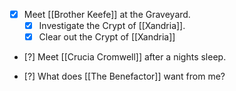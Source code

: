 - [X] Meet [[Brother Keefe]] at the Graveyard.
	- [X] Investigate the Crypt of [[Xandria]].
	- [X] Clear out the Crypt of [[Xandria]]

- [?] Meet [[Crucia Cromwell]] after a nights sleep.

- [?] What does [[The Benefactor]] want from me?